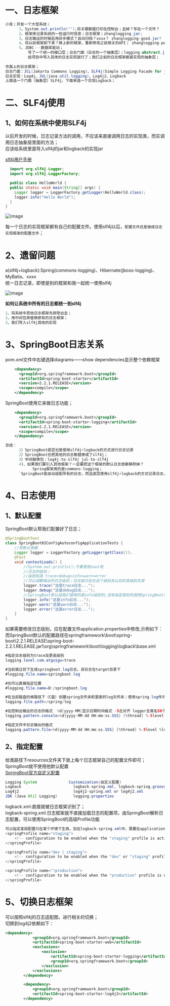 一、日志框架
===

```java
小张；开发一个大型系统；
      1、System.out.println("");将关键数据打印在控制台；去掉？写在一个文件？
      2、框架来记录系统的一些运行时信息；日志框架；zhanglogging.jar;
      3、日志输出的时候启用异步模式？自动归档？xxxx？ zhanglogging-good.jar?
      4、将以前框架卸下来？换上新的框架，重新修改之前相关的API； zhanglogging-perfect.jar;
      5、JDBC---数据库驱动；
          写了一个统一的接口层；日志门面（日志的一个抽象层）；logging-abstract.jar
          给项目中导入具体的日志实现就行了；我们之前的日志框架都是实现的抽象层；
          
市面上的日志框架；
日志门面：JCL(Jakarta Commons Logging)、SLF4j(Simple Logging Facade for java)、jboss-logging
日志实现：Log4j、JUL(java.util.logging)、Log4j2、Logback
上面选一个门面（抽象层）SLF4j、下面来选一个实现Logback；
```

二、SLF4j使用
===

1、如何在系统中使用SLF4j
---

  以后开发的时候，日志记录方法的调用，不应该来直接调用日志的实现类，而实调用日志抽象层里面的方法；<br>
  应该给系统里面导入slf4j的jar和logback的实现jar<br>
  
  [slf4j用户手册](http://www.slf4j.org/manual.html)
  
  ```java
    import org.slf4j.Logger;
    import org.slf4j.LoggerFactory;

    public class HelloWorld {
    public static void main(String[] args) {
      Logger logger = LoggerFactory.getLogger(HelloWorld.class);
      logger.info("Hello World");
    }
  }
```
![image](https://github.com/LoveChunHua/springboot/blob/master/images/bindings.png)

每一个日志的实现框架都有自己的配置文件。使用slf4j以后，`配置文件还是做成日志实现框架的配置文件`；<br>

2、遗留问题
===

a(slf4j+logback):Spring(commons-logging)、Hibernate(jboss-logging)、MyBatis、xxxx <br>
统一日志记录，即使是别的框架和我一起统一使用slf4j <br>

![image](https://github.com/LoveChunHua/springboot/blob/master/images/legacy.png)

**如何让系统中所有的日志都统一到slf4j**

```java
1、将系统中其他日志框架先排除出去；
2、用中间包来替换原有的日志框架；
3、我们导入slf4j其他的实现
```

3、SpringBoot日志关系
===

pom.xml文件中右键选择diagrams——show dependencies显示整个依赖框架
```xml
    <dependency>
      <groupId>org.springframework.boot</groupId>
      <artifactId>spring-boot-starter</artifactId>
      <version>2.2.1.RELEASE</version>
      <scope>compile</scope>
    </dependency>
```
SpringBoot使用它来做日志功能；<br>
```xml
    <dependency>
      <groupId>org.springframework.boot</groupId>
      <artifactId>spring-boot-starter-logging</artifactId>
      <version>2.2.1.RELEASE</version>
      <scope>compile</scope>
    </dependency>
```
```java
总结：
      1）SpringBoot底层也是使用slf4j+logback的方式进行日志记录
      2）SpringBoot也把其他的日志都替换成了slf4j；
      3）中间替换包：log4j-to-slf4j jul-to-slf4j
      4)、如果我们要引入其他框架？一定要把这个框架的默认日志依赖移除掉？
            Spring框架用的是commons-logging；
      `SpringBoot能自动适配所有的日志，而且底层使用slf4j+logback的方式记录日志，引入其他框架的时候，只需要把这个框架依赖的日志框架排除掉`
 ```
4、日志使用
===
1、默认配置
---
SpringBoot默认帮我们配置好了日志；
```java
@SpringBootTest
class SpringBoot02ConfigAutoconfigApplicationTests {
    //获取记录器
    Logger logger = LoggerFactory.getLogger(getClass());
    @Test
    void contextLoads() {
        //System.out.println();不要使用sout啦
        //日志的级别；
        //由低到高 trace<debug<info<warn<error
        //可以调整输出的日志级别；日志就只会在这个级别及以后的高级别生效
        logger.trace("这是trace日志...");
        logger.debug("这是debug日志...");
        //SpringBoot默认给我们使用的是info级别的,没有指定级别的就用SpringBoot默认规定的级别；root级别
        logger.info("这是info日志...");
        logger.warn("这是warn日志...");
        logger.error("这是error日志...");
    }
}
```
如果需要修改日志级别，应在配置文件application.properties中修改,示例如下：<br>
而SpringBoot默认的配置路径在springframework\boot\spring-boot\2.2.1.RELEASE\spring-boot-2.2.1.RELEASE.jar!\org\springframework\boot\logging\logback\base.xml
```java
#指定日志级别为trace及更高级别
logging.level.com.atguigu=trace

#当前面过目下生成springboot.log日志，该日志在target目录下
#logging.file.name=springboot.log

#也可以直接指定位置
#logging.file.name=D:/springboot.log

#在当前磁盘的根路径下（C盘）创建spring文件夹和里面的log文件夹；使用spring.log作为默认文件
logging.file.path=/spring/log

#在控制台输出的日志的格式  %d[yyyy-MM]显示日期时间格式 -5左对齐 logger全类名50个字符以内  msg带上消息 %n换行符
logging.pattern.console=%d{yyyy-MM-dd HH:mm:ss.SSS} [%thread] %-5level %logger{50} - %msg%n

#指定文件中日志输出的格式
logging.pattern.file=%d{yyyy-MM-dd HH:mm:ss.SSS} [%thread] %-5level %logger{50} - %msg%n
```

2、指定配置
---
给类路径下resources文件夹下放上每个日志框架自己的配置文件即可；SpringBoot就不使用他默认配置<br>
[SpringBoot官方自定义配置](https://docs.spring.io/spring-boot/docs/2.1.10.RELEASE/reference/html/boot-features-logging.html)

```java
Logging System	            Customization(自定义配置)
Logback                       logback-spring.xml, logback-spring.groovy, logback.xml, or logback.groovy
Log4j2                        log4j2-spring.xml or log4j2.xml
JDK (Java Util Logging)       logging.properties
```
logback.xml:直接就被日志框架识别了；<br>
logback-spring.xml:日志框架就不直接加载日志的配置项，由SpringBoot解析日志配置，可以使用SpringBoot的高级Profile功能

```java
可以指定某段配置只在某个环境下生效，加在logback-spring.xml中，需要在application.properties中激活某个环境spring.profile.active =?
<springProfile name="staging">
	<!-- configuration to be enabled when the "staging" profile is active -->
</springProfile>

<springProfile name="dev | staging">
	<!-- configuration to be enabled when the "dev" or "staging" profiles are active -->
</springProfile>

<springProfile name="!production">
	<!-- configuration to be enabled when the "production" profile is not active -->
</springProfile>
```

5、切换日志框架
===

可以按照slf4j的日志适配图，进行相关的切换；<br>
切换到log4j2依赖如下：
```xml
<dependency>
            <groupId>org.springframework.boot</groupId>
            <artifactId>spring-boot-starter-web</artifactId>
            <exclusions>
                <exclusion>
                    <artifactId>spring-boot-starter-logging</artifactId>
                    <groupId>org.springframework.boot</groupId>
                </exclusion>
            </exclusions>
        </dependency>

        <dependency>
            <groupId>org.springframework.boot</groupId>
            <artifactId>spring-boot-starter-log4j2</artifactId>
        </dependency>
```
